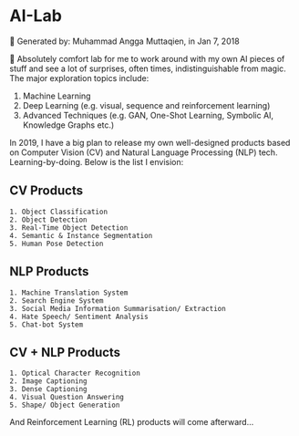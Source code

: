 # AI-Lab 
📁 Generated by: Muhammad Angga Muttaqien, in Jan 7, 2018

🔬 Absolutely comfort lab for me to work around with my own AI pieces of stuff and see a lot of surprises, often times, indistinguishable from magic. The major exploration topics include:

1. Machine Learning
2. Deep Learning (e.g. visual, sequence and reinforcement learning)
3. Advanced Techniques (e.g. GAN, One-Shot Learning, Symbolic AI, Knowledge Graphs etc.)

In 2019, I have a big plan to release my own well-designed products based on Computer Vision (CV) and Natural Language Processing (NLP) tech. Learning-by-doing. Below is the list I envision:


## CV Products
```text
1. Object Classification
2. Object Detection
3. Real-Time Object Detection
4. Semantic & Instance Segmentation
5. Human Pose Detection
```

## NLP Products
```text
1. Machine Translation System
2. Search Engine System
3. Social Media Information Summarisation/ Extraction
4. Hate Speech/ Sentiment Analysis
5. Chat-bot System
```

## CV + NLP Products
```text
1. Optical Character Recognition
2. Image Captioning
3. Dense Captioning
4. Visual Question Answering
5. Shape/ Object Generation
```

And Reinforcement Learning (RL) products will come afterward...
